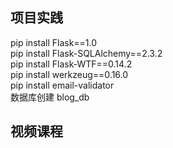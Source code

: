 
## 项目实践  

pip install Flask==1.0  
pip install Flask-SQLAlchemy==2.3.2  
pip install Flask-WTF==0.14.2  
pip install werkzeug==0.16.0  
pip install email-validator  
数据库创建 blog_db  




## 视频课程
